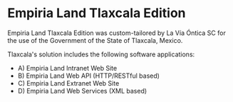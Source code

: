 ﻿Empiria Land Tlaxcala Edition
=============================

Empiria Land Tlaxcala Edition was custom-tailored by La Vía Óntica SC for the use of the Government of the State of Tlaxcala, Mexico.

Tlaxcala's solution includes the following software applications:

* A) Empiria Land Intranet Web Site
* B) Empiria Land Web API (HTTP/RESTful based)
* C) Empiria Land Extranet Web Site
* D) Empiria Land Web Services (XML based)
